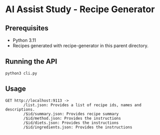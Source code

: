 # AI Assist Study - Recipe Generator

## Prerequisites

- Python 3.11
- Recipes generated with recipe-generator in this parent directory.

## Running the API

```
python3 cli.py
```

## Usage

```
GET http://localhost:9113 ->
        /list.json: Provides a list of recipe ids, names and descriptions.
        /$id/summary.json: Provides recipe summary
        /$id/method.json: Provides the instructions
        /$id/diets.json: Provides the instructions
        /$id/ingredients.json: Provides the instructions
```
